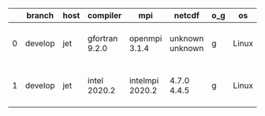 |    | branch   | host   | compiler       | mpi             | netcdf          | o_g   | os    | build   | u_pass   | u_fail   | s_pass   | s_fail   | e_pass   | e_fail   | nuopc_pass   | nuopc_fail   | artifacts_hash                                                                                                                                        | modified                  |
|----|----------|--------|----------------|-----------------|-----------------|-------|-------|---------|----------|----------|----------|----------|----------|----------|--------------|--------------|-------------------------------------------------------------------------------------------------------------------------------------------------------|---------------------------|
|  0 | develop  | jet    | gfortran 9.2.0 | openmpi 3.1.4   | unknown unknown | g     | Linux | fail    | fail     | fail     | fail     | fail     | fail     | fail     | 0            | 50           | [artifacts](https://github.com/esmf-org/esmf-test-artifacts/tree/31b7d873f3f745865aef94e69c8e251a13c43740/develop/jet/gfortran/9.2.0/g/openmpi/3.1.4) | 2022-07-21 04:05:42 +0000 |
|  1 | develop  | jet    | intel 2020.2   | intelmpi 2020.2 | 4.7.0 4.4.5     | g     | Linux | pass    | pending  | pending  | pending  | pending  | pending  | pending  | pending      | pending      | [artifacts](https://github.com/esmf-org/esmf-test-artifacts/tree/6e465f8f4f0a2ea6c801e33845682e19c21efe85/develop/jet/intel/2020.2/g/intelmpi/2020.2) | 2022-07-21 04:08:28 +0000 |